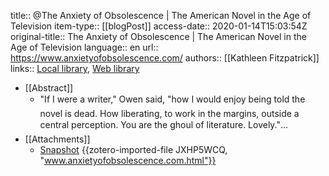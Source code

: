 title:: @The Anxiety of Obsolescence | The American Novel in the Age of Television
item-type:: [[blogPost]]
access-date:: 2020-01-14T15:03:54Z
original-title:: The Anxiety of Obsolescence | The American Novel in the Age of Television
language:: en
url:: https://www.anxietyofobsolescence.com/
authors:: [[Kathleen Fitzpatrick]]
links:: [Local library](zotero://select/groups/2386895/items/6JFSADAJ), [Web library](https://www.zotero.org/groups/2386895/items/6JFSADAJ)

- [[Abstract]]
	- "If I were a writer," Owen said, "how I would enjoy being told the novel is dead. How liberating, to work in the margins, outside a central perception. You are the ghoul of literature. Lovely."…
- [[Attachments]]
	- [Snapshot](https://www.anxietyofobsolescence.com/) {{zotero-imported-file JXHP5WCQ, "www.anxietyofobsolescence.com.html"}}
